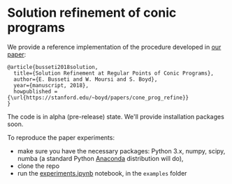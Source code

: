 # Solution refinement of conic programs

We provide a reference implementation of the procedure developed in 
[our paper](https://stanford.edu/~boyd/cone_prog_refine):

```
@article{busseti2018solution,
  title={Solution Refinement at Regular Points of Conic Programs},
  author={E. Busseti and W. Moursi and S. Boyd},
  year={manuscript, 2018},
  howpublished = {\url{https://stanford.edu/~boyd/papers/cone_prog_refine}}
}
```

The code is in alpha (pre-release) state. We'll provide installation packages soon. 

To reproduce the paper experiments:
- make sure you have the necessary packages: Python 3.x, numpy, scipy, numba 
(a standard Python [Anaconda](https://www.anaconda.com/download) distribution will do), 
- clone the repo
- run the [experiments.ipynb](https://github.com/cvxgrp/cone_prog_refine/blob/master/examples/experiments.ipynb) notebook,
in the `examples` folder
